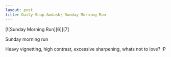 ```yaml
---
layout: post
title: Daily Snap &mdash; Sunday Morning Run
---
```

<div markdown="1" class="border">
[![Sunday Morning Run][6]][7]

   [6]: http://lh4.ggpht.com/_jwSLTQWHss4/S-YS0MM1rqI/AAAAAAAABL0/LdYFzqdWQgw/DSC_5141%5B10%5D.jpg?imgmax=800 (Sunday Morning Run)
   [7]: http://www.flickr.com/photos/fajarnurdiansyah/4440910886/

Sunday morning run
</div>

Heavy vignetting, high contrast, excessive sharpening, whats not to love? :P